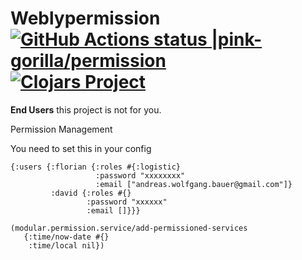# Weblypermission [![GitHub Actions status |pink-gorilla/permission](https://github.com/pink-gorilla/permission/workflows/CI/badge.svg)](https://github.com/pink-gorilla/permission/actions?workflow=CI)[![Clojars Project](https://img.shields.io/clojars/v/org.pinkgorilla/permission.svg)](https://clojars.org/org.pinkgorilla/permission)

**End Users** this project is not for you.

Permission Management


You need to set this in your config
```
{:users {:florian {:roles #{:logistic}
                   :password "xxxxxxxx" 
                   :email ["andreas.wolfgang.bauer@gmail.com"]}
         :david {:roles #{}
		         :password "xxxxxx"
				 :email []}}}
```

```
(modular.permission.service/add-permissioned-services 
   {:time/now-date #{} 
    :time/local nil})
```
